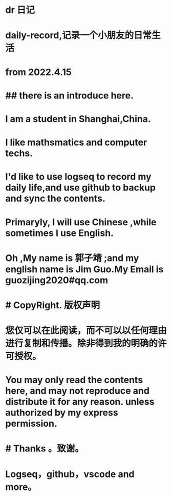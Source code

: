 # dr 日记
# daily-record,记录一个小朋友的日常生活
# from 2022.4.15
# ## there is an introduce here.
# I  am a student in Shanghai,China.
# I like mathsmatics and computer techs.
# I'd like to use logseq to record my daily life,and use github to backup and sync the contents.
# Primaryly, I will use Chinese ,while sometimes I use English.
# Oh ,My name is  郭子靖 ;and my english name is Jim Guo.My Email is guozijing2020#qq.com
# # CopyRight. 版权声明
# 您仅可以在此阅读，而不可以以任何理由进行复制和传播。除非得到我的明确的许可授权。
# You may only read the contents here, and may not reproduce and distribute it for any reason. unless authorized by my express permission.
# # Thanks 。致谢。
# Logseq，github，vscode and more。